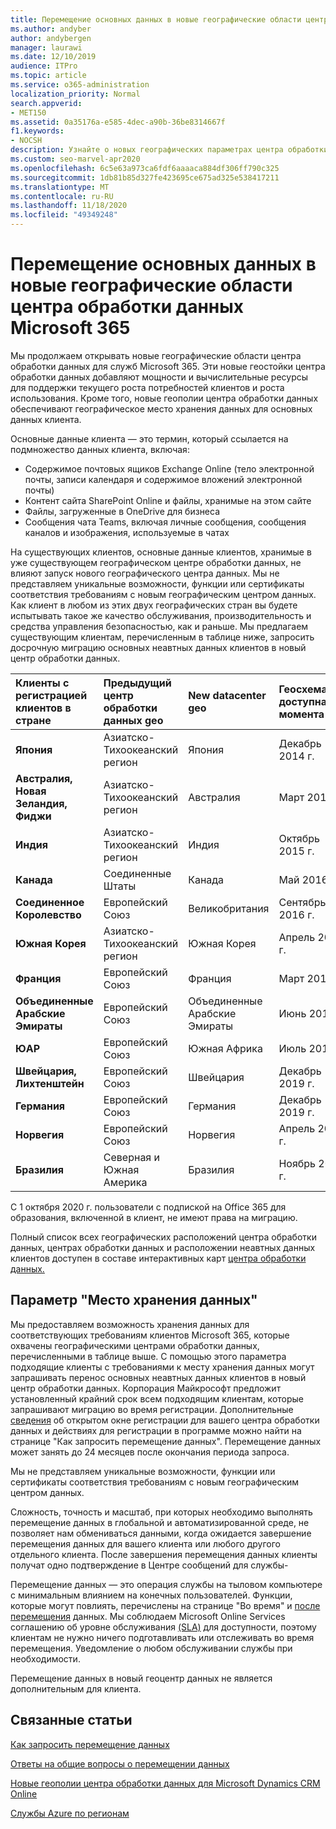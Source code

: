 ```yaml
---
title: Перемещение основных данных в новые географические области центра обработки данных Microsoft 365
ms.author: andyber
author: andybergen
manager: laurawi
ms.date: 12/10/2019
audience: ITPro
ms.topic: article
ms.service: o365-administration
localization_priority: Normal
search.appverid:
- MET150
ms.assetid: 0a35176a-e585-4dec-a90b-36be8314667f
f1.keywords:
- NOCSH
description: Узнайте о новых географических параметрах центра обработки данных Office 365 и о том, как использовать параметр места хранения данных для запроса на перемещение основных данных в новый геоо.
ms.custom: seo-marvel-apr2020
ms.openlocfilehash: 6c5e63a973ca6fdf6aaaaca884df306ff790c325
ms.sourcegitcommit: 1db81b85d327fe423695ce675ad325e538417211
ms.translationtype: MT
ms.contentlocale: ru-RU
ms.lasthandoff: 11/18/2020
ms.locfileid: "49349248"
---
```

# <a name="moving-core-data-to-new-microsoft-365-datacenter-geos"></a>Перемещение основных данных в новые географические области центра обработки данных Microsoft 365

Мы продолжаем открывать новые географические области центра обработки данных для служб Microsoft 365. Эти новые геостойки центра обработки данных добавляют мощности и вычислительные ресурсы для поддержки текущего роста потребностей клиентов и роста использования. Кроме того, новые геополии центра обработки данных обеспечивают географическое место хранения данных для основных данных клиента. 

Основные данные клиента — это термин, который ссылается на подмножество данных клиента, включая: 
- Содержимое почтовых ящиков Exchange Online (тело электронной почты, записи календаря и содержимое вложений электронной почты)
- Контент сайта SharePoint Online и файлы, хранимые на этом сайте
- Файлы, загруженные в OneDrive для бизнеса
- Сообщения чата Teams, включая личные сообщения, сообщения каналов и изображения, используемые в чатах
  
На существующих клиентов, основные данные клиентов, хранимые в уже существующем географическом центре обработки данных, не влияют запуск нового географического центра данных. Мы не представляем уникальные возможности, функции или сертификаты соответствия требованиям с новым географическим центром данных. Как клиент в любом из этих двух географических стран вы будете испытывать такое же качество обслуживания, производительность и средства управления безопасностью, как и раньше. Мы предлагаем существующим клиентам, перечисленным в таблице ниже, запросить досрочную миграцию основных неавтных данных клиентов в новый центр обработки данных.
  
|**Клиенты с регистрацией клиентов в стране**|**Предыдущий центр обработки данных geo**|**New datacenter geo**|**Геосхема доступна с момента**|
|:-----|:-----|:-----|:-----|
|**Япония**| Азиатско-Тихоокеанский регион | Япония | Декабрь 2014 г. |
|**Австралия, Новая Зеландия, Фиджи**| Азиатско-Тихоокеанский регион | Австралия | Март 2015 г. |
|**Индия**| Азиатско-Тихоокеанский регион | Индия | Октябрь 2015 г. |
|**Канада**| Соединенные Штаты | Канада | Май 2016 г. |
|**Соединенное Королевство**| Европейский Союз | Великобритания | Сентябрь 2016 г. |
|**Южная Корея**| Азиатско-Тихоокеанский регион | Южная Корея | Апрель 2017 г. |
|**Франция**| Европейский Союз | Франция | Март 2018 г. |
|**Объединенные Арабские Эмираты**| Европейский Союз | Объединенные Арабские Эмираты | Июнь 2019 г. |
|**ЮАР**| Европейский Союз | Южная Африка | Июль 2019 г. |
|**Швейцария, Лихтенштейн**| Европейский Союз | Швейцария | Декабрь 2019 г. |
|**Германия**| Европейский Союз | Германия | Декабрь 2019 г. |
|**Норвегия**| Европейский Союз | Норвегия | Апрель 2020 г. |
|**Бразилия**| Северная и Южная Америка | Бразилия | Ноябрь 2020 г. |

С 1 октября 2020 г. пользователи с подпиской на Office 365 для образования, включенной в клиент, не имеют права на миграцию.

Полный список всех географических расположений центра обработки данных, центрах обработки данных и расположении неавтных данных клиентов доступен в составе интерактивных карт [центра обработки данных.](https://office.com/datamaps) 
  
## <a name="data-residency-option"></a>Параметр "Место хранения данных"

Мы предоставляем возможность хранения данных для соответствующих требованиям клиентов Microsoft 365, которые охвачены географическими центрами обработки данных, перечисленными в таблице выше. С помощью этого параметра подходящие клиенты с требованиями к месту хранения данных могут запрашивать перенос основных неавтных данных клиентов в новый центр обработки данных.  Корпорация Майкрософт предложит установленный крайний срок всем подходящим клиентам, которые запрашивают миграцию во время регистрации.  Дополнительные [сведения](request-your-data-move.md) об открытом окне регистрации для вашего центра обработки данных и действиях для регистрации в программе можно найти на странице "Как запросить перемещение данных".  Перемещение данных может занять до 24 месяцев после окончания периода запроса.

Мы не представляем уникальные возможности, функции или сертификаты соответствия требованиям с новым географическим центром данных.
    
Сложность, точность и масштаб, при которых необходимо выполнять перемещение данных в глобальной и автоматизированной среде, не позволяет нам обмениваться данными, когда ожидается завершение перемещения данных для вашего клиента или любого другого отдельного клиента. После завершения перемещения данных клиенты получат одно подтверждение в Центре сообщений для службы- 
    
Перемещение данных — это операция службы на тыловом компьютере с минимальным влиянием на конечных пользователей. Функции, которые могут повлиять, перечислены на странице "Во время" и [после перемещения](during-and-after-your-data-move.md) данных. Мы соблюдаем Microsoft Online Services соглашению об уровне обслуживания [(SLA)](https://go.microsoft.com/fwlink/p/?LinkId=523897) для доступности, поэтому клиентам не нужно ничего подготавливать или отслеживать во время перемещения. Уведомление о любом обслуживании службы при необходимости. 

Перемещение данных в новый геоцентр данных не является дополнительным для клиента.
    
## <a name="related-topics"></a>Связанные статьи 
 
[Как запросить перемещение данных](request-your-data-move.md)
    
[Ответы на общие вопросы о перемещении данных](data-move-faq.md)
  
[Новые геополии центра обработки данных для Microsoft Dynamics CRM Online](https://go.microsoft.com/fwlink/p/?Linkid=615924)
  
[Службы Azure по регионам](https://azure.microsoft.com/regions/)
